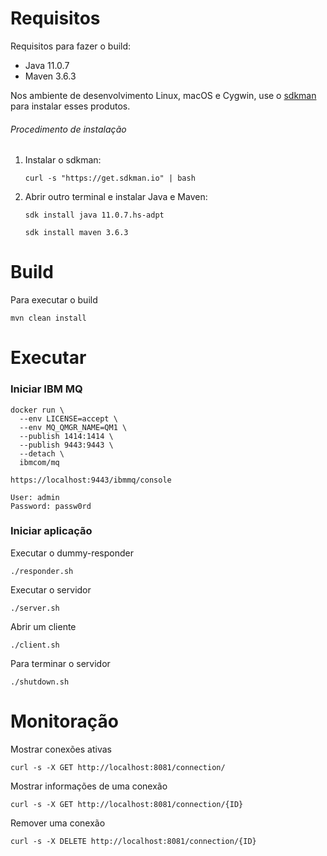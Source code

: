 
# Requisitos

Requisitos para fazer o build:

- Java 11.0.7
- Maven 3.6.3

Nos ambiente de desenvolvimento Linux, macOS e Cygwin, use o [sdkman](https://sdkman.io/) para instalar esses produtos.

###### Procedimento de instalação

1. Instalar o sdkman:

    `curl -s "https://get.sdkman.io" | bash`

2. Abrir outro terminal e instalar Java e Maven:
    
    `sdk install java 11.0.7.hs-adpt`
    
    `sdk install maven 3.6.3`


# Build

Para executar o build

    mvn clean install


# Executar

### Iniciar IBM MQ

    docker run \
      --env LICENSE=accept \
      --env MQ_QMGR_NAME=QM1 \
      --publish 1414:1414 \
      --publish 9443:9443 \
      --detach \
      ibmcom/mq

    https://localhost:9443/ibmmq/console

    User: admin
    Password: passw0rd

### Iniciar aplicação

Executar o dummy-responder

    ./responder.sh

Executar o servidor

    ./server.sh

Abrir um cliente

    ./client.sh

Para terminar o servidor

    ./shutdown.sh

# Monitoração

Mostrar conexões ativas

    curl -s -X GET http://localhost:8081/connection/

Mostrar informações de uma conexão

    curl -s -X GET http://localhost:8081/connection/{ID}

Remover uma conexão

    curl -s -X DELETE http://localhost:8081/connection/{ID}
